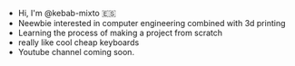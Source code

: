- Hi, I'm @kebab-mixto 🇪🇸
- Neewbie interested in computer engineering combined with 3d printing
- Learning the process of making a project from scratch
- really like cool cheap keyboards
- Youtube channel coming soon.




